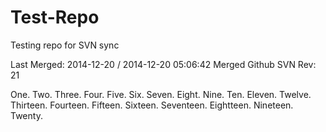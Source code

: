 Test-Repo
=========

Testing repo for SVN sync

Last Merged: 2014-12-20 / 2014-12-20 05:06:42
Merged Github SVN Rev: 21

One.
Two.
Three.
Four.
Five.
Six.
Seven.
Eight.
Nine.
Ten.
Eleven.
Twelve.
Thirteen.
Fourteen.
Fifteen.
Sixteen.
Seventeen.
Eightteen.
Nineteen.
Twenty.
